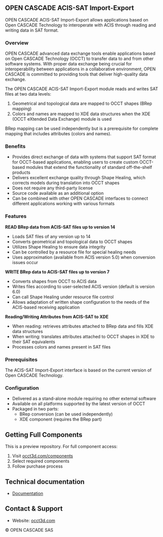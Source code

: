 ## OPEN CASCADE ACIS-SAT Import-Export

OPEN CASCADE ACIS-SAT Import-Export allows applications based on Open CASCADE Technology to interoperate with ACIS through reading and writing data in SAT format.

### Overview
OPEN CASCADE advanced data exchange tools enable applications based on Open CASCADE Technology (OCCT) to transfer data to and from other software systems. With proper data exchange being crucial for interoperability between applications in a collaborative environment, OPEN CASCADE is committed to providing tools that deliver high-quality data exchange.

The OPEN CASCADE ACIS-SAT Import-Export module reads and writes SAT files at two data levels:
1. Geometrical and topological data are mapped to OCCT shapes (BRep mapping)
2. Colors and names are mapped to XDE data structures when the XDE (OCCT eXtended Data Exchange) module is used

BRep mapping can be used independently but is a prerequisite for complete mapping that includes attributes (colors and names).

### Benefits
- Provides direct exchange of data with systems that support SAT format for OCCT-based applications, enabling users to create custom OCCT-based modules that extend the functionality of standard off-the-shelf products
- Delivers excellent exchange quality through Shape Healing, which corrects models during translation into OCCT shapes
- Does not require any third-party license
- Source code available as an additional option
- Can be combined with other OPEN CASCADE interfaces to connect different applications working with various formats

### Features
**READ BRep data from ACIS-SAT files up to version 14**
- Loads SAT files of any version up to 14
- Converts geometrical and topological data to OCCT shapes
- Utilizes Shape Healing to ensure data integrity
- Can be controlled by a resource file for special healing needs
- Uses approximation (available from ACIS version 5.0) when conversion issues occur

**WRITE BRep data to ACIS-SAT files up to version 7**
- Converts shapes from OCCT to ACIS data
- Writes files according to user-selected ACIS version (default is version 6.0)
- Can call Shape Healing under resource file control
- Allows adaptation of written shape configuration to the needs of the ACIS-based receiving application

**Reading/Writing Attributes from ACIS-SAT to XDE**
- When reading: retrieves attributes attached to BRep data and fills XDE data structures
- When writing: translates attributes attached to OCCT shapes in XDE to their SAT equivalents
- Processes colors and names present in SAT files

### Prerequisites
The ACIS-SAT Import-Export interface is based on the current version of Open CASCADE Technology.

### Configuration
- Delivered as a stand-alone module requiring no other external software
- Available on all platforms supported by the latest version of OCCT
- Packaged in two parts:
  - BRep conversion (can be used independently)
  - XDE component (requires the BRep part)

## Getting Full Components
This is a preview repository. For full component access:
1. Visit [occt3d.com/components](https://occt3d.com/components/)
2. Select required components
3. Follow purchase process

## Technical documentation

- [Documentation](./Documentation/sat_interface.md)

## Contact & Support
- Website: [occt3d.com](https://occt3d.com)

© OPEN CASCADE SAS